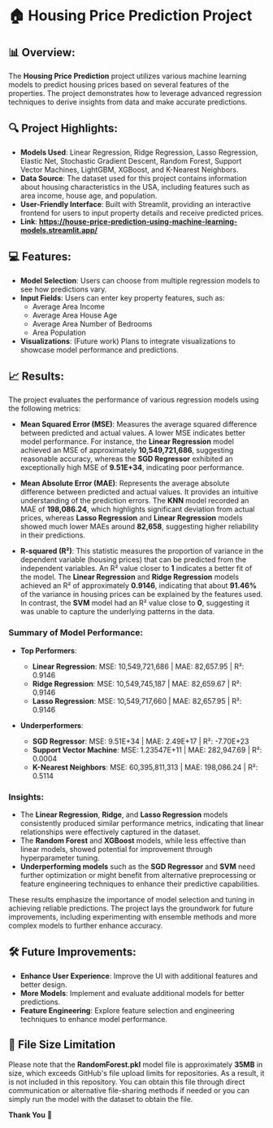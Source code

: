 # 🏠 Housing Price Prediction Project

## 📊 Overview:
The **Housing Price Prediction** project utilizes various machine learning models to predict housing prices based on several features of the properties. The project demonstrates how to leverage advanced regression techniques to derive insights from data and make accurate predictions.

## 🔍 Project Highlights:
- **Models Used**: Linear Regression, Ridge Regression, Lasso Regression, Elastic Net, Stochastic Gradient Descent, Random Forest, Support Vector Machines, LightGBM, XGBoost, and K-Nearest Neighbors.
- **Data Source**: The dataset used for this project contains information about housing characteristics in the USA, including features such as area income, house age, and population.
- **User-Friendly Interface**: Built with Streamlit, providing an interactive frontend for users to input property details and receive predicted prices.
- **Link**: **https://house-price-prediction-using-machine-learning-models.streamlit.app/**

## 💻 Features:
- **Model Selection**: Users can choose from multiple regression models to see how predictions vary.
- **Input Fields**: Users can enter key property features, such as:
  - Average Area Income
  - Average Area House Age
  - Average Area Number of Bedrooms
  - Area Population
- **Visualizations**: (Future work) Plans to integrate visualizations to showcase model performance and predictions.

## 📈 Results:
The project evaluates the performance of various regression models using the following metrics:

- **Mean Squared Error (MSE)**: Measures the average squared difference between predicted and actual values. A lower MSE indicates better model performance. For instance, the **Linear Regression** model achieved an MSE of approximately **10,549,721,686**, suggesting reasonable accuracy, whereas the **SGD Regressor** exhibited an exceptionally high MSE of **9.51E+34**, indicating poor performance.

- **Mean Absolute Error (MAE)**: Represents the average absolute difference between predicted and actual values. It provides an intuitive understanding of the prediction errors. The **KNN** model recorded an MAE of **198,086.24**, which highlights significant deviation from actual prices, whereas **Lasso Regression** and **Linear Regression** models showed much lower MAEs around **82,658**, suggesting higher reliability in their predictions.

- **R-squared (R²)**: This statistic measures the proportion of variance in the dependent variable (housing prices) that can be predicted from the independent variables. An R² value closer to **1** indicates a better fit of the model. The **Linear Regression** and **Ridge Regression** models achieved an R² of approximately **0.9146**, indicating that about **91.46%** of the variance in housing prices can be explained by the features used. In contrast, the **SVM** model had an R² value close to **0**, suggesting it was unable to capture the underlying patterns in the data.

### Summary of Model Performance:
- **Top Performers**:
  - **Linear Regression**: MSE: 10,549,721,686 | MAE: 82,657.95 | R²: 0.9146
  - **Ridge Regression**: MSE: 10,549,745,187 | MAE: 82,659.67 | R²: 0.9146
  - **Lasso Regression**: MSE: 10,549,717,660 | MAE: 82,657.95 | R²: 0.9146

- **Underperformers**:
  - **SGD Regressor**: MSE: 9.51E+34 | MAE: 2.49E+17 | R²: -7.70E+23
  - **Support Vector Machine**: MSE: 1.23547E+11 | MAE: 282,947.69 | R²: 0.0004
  - **K-Nearest Neighbors**: MSE: 60,395,811,313 | MAE: 198,086.24 | R²: 0.5114

### Insights:
- The **Linear Regression**, **Ridge**, and **Lasso Regression** models consistently produced similar performance metrics, indicating that linear relationships were effectively captured in the dataset.
- The **Random Forest** and **XGBoost** models, while less effective than linear models, showed potential for improvement through hyperparameter tuning.
- **Underperforming models** such as the **SGD Regressor** and **SVM** need further optimization or might benefit from alternative preprocessing or feature engineering techniques to enhance their predictive capabilities.

These results emphasize the importance of model selection and tuning in achieving reliable predictions. The project lays the groundwork for future improvements, including experimenting with ensemble methods and more complex models to further enhance accuracy.

## 🛠️ Future Improvements:
- **Enhance User Experience**: Improve the UI with additional features and better design.
- **More Models**: Implement and evaluate additional models for better predictions.
- **Feature Engineering**: Explore feature selection and engineering techniques to enhance model performance.

## 🚫 File Size Limitation
Please note that the **RandomForest.pkl** model file is approximately **35MB** in size, which exceeds GitHub's file upload limits for repositories. As a result, it is not included in this repository. You can obtain this file through direct communication or alternative file-sharing methods if needed or you can simply run the model with the dataset to obtain the file.

**Thank You** 🙏
